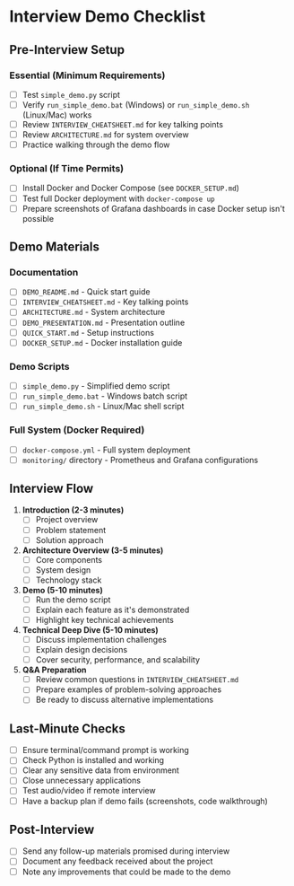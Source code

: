 # Interview Demo Checklist

## Pre-Interview Setup

### Essential (Minimum Requirements)
- [ ] Test `simple_demo.py` script
- [ ] Verify `run_simple_demo.bat` (Windows) or `run_simple_demo.sh` (Linux/Mac) works
- [ ] Review `INTERVIEW_CHEATSHEET.md` for key talking points
- [ ] Review `ARCHITECTURE.md` for system overview
- [ ] Practice walking through the demo flow

### Optional (If Time Permits)
- [ ] Install Docker and Docker Compose (see `DOCKER_SETUP.md`)
- [ ] Test full Docker deployment with `docker-compose up`
- [ ] Prepare screenshots of Grafana dashboards in case Docker setup isn't possible

## Demo Materials

### Documentation
- [ ] `DEMO_README.md` - Quick start guide
- [ ] `INTERVIEW_CHEATSHEET.md` - Key talking points
- [ ] `ARCHITECTURE.md` - System architecture
- [ ] `DEMO_PRESENTATION.md` - Presentation outline
- [ ] `QUICK_START.md` - Setup instructions
- [ ] `DOCKER_SETUP.md` - Docker installation guide

### Demo Scripts
- [ ] `simple_demo.py` - Simplified demo script
- [ ] `run_simple_demo.bat` - Windows batch script
- [ ] `run_simple_demo.sh` - Linux/Mac shell script

### Full System (Docker Required)
- [ ] `docker-compose.yml` - Full system deployment
- [ ] `monitoring/` directory - Prometheus and Grafana configurations

## Interview Flow

1. **Introduction (2-3 minutes)**
   - [ ] Project overview
   - [ ] Problem statement
   - [ ] Solution approach

2. **Architecture Overview (3-5 minutes)**
   - [ ] Core components
   - [ ] System design
   - [ ] Technology stack

3. **Demo (5-10 minutes)**
   - [ ] Run the demo script
   - [ ] Explain each feature as it's demonstrated
   - [ ] Highlight key technical achievements

4. **Technical Deep Dive (5-10 minutes)**
   - [ ] Discuss implementation challenges
   - [ ] Explain design decisions
   - [ ] Cover security, performance, and scalability

5. **Q&A Preparation**
   - [ ] Review common questions in `INTERVIEW_CHEATSHEET.md`
   - [ ] Prepare examples of problem-solving approaches
   - [ ] Be ready to discuss alternative implementations

## Last-Minute Checks

- [ ] Ensure terminal/command prompt is working
- [ ] Check Python is installed and working
- [ ] Clear any sensitive data from environment
- [ ] Close unnecessary applications
- [ ] Test audio/video if remote interview
- [ ] Have a backup plan if demo fails (screenshots, code walkthrough)

## Post-Interview

- [ ] Send any follow-up materials promised during interview
- [ ] Document any feedback received about the project
- [ ] Note any improvements that could be made to the demo